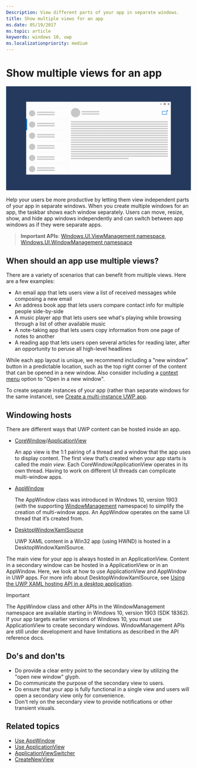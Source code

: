 ```yaml
---
Description: View different parts of your app in separate windows.
title: Show multiple views for an app
ms.date: 05/19/2017
ms.topic: article
keywords: windows 10, uwp
ms.localizationpriority: medium
---
```

# Show multiple views for an app

![Wireframe showing an app with multiple windows](images/multi-view.gif)

Help your users be more productive by letting them view independent parts of your app in separate windows. When you create multiple windows for an app, the taskbar shows each window separately. Users can move, resize, show, and hide app windows independently and can switch between app windows as if they were separate apps.

> **Important APIs**: [Windows.UI.ViewManagement namespace](/uwp/api/windows.ui.viewmanagement), [Windows.UI.WindowManagement namespace](/uwp/api/windows.ui.windowmanagement)

## When should an app use multiple views?

There are a variety of scenarios that can benefit from multiple views. Here are a few examples:

- An email app that lets users view a list of received messages while composing a new email
- An address book app that lets users compare contact info for multiple people side-by-side
- A music player app that lets users see what's playing while browsing through a list of other available music
- A note-taking app that lets users copy information from one page of notes to another
- A reading app that lets users open several articles for reading later, after an opportunity to peruse all high-level headlines

While each app layout is unique, we recommend including a "new window" button in a predictable location, such as the top right corner of the content that can be opened in a new window. Also consider including a [context menu](..\..\design\controls-and-patterns\menus.md) option to "Open in a new window".

To create separate instances of your app (rather than separate windows for the same instance), see [Create a multi-instance UWP app](../../launch-resume/multi-instance-uwp.md).

## Windowing hosts

There are different ways that UWP content can be hosted inside an app.

- [CoreWindow](/uwp/api/windows.ui.core.corewindow)/[ApplicationView](/uwp/api/windows.ui.viewmanagement.applicationview)

     An app view is the 1:1 pairing of a thread and a window that the app uses to display content. The first view that’s created when your app starts is called the *main view*. Each CoreWindow/ApplicationView operates in its own thread. Having to work on different UI threads can complicate multi-window apps.
- [AppWindow](/uwp/api/windows.ui.windowmanagement.appwindow)

     The AppWindow class was introduced in Windows 10, version 1903 (with the supporting [WindowManagement](/uwp/api/windows.ui.windowmanagement) namespace) to simplify the creation of multi-window apps. An AppWindow operates on the same UI thread that it’s created from.
- [DesktopWindowXamlSource](/uwp/api/windows.ui.xaml.hosting.desktopwindowxamlsource)

     UWP XAML content in a Win32 app (using HWND) is hosted in a DesktopWindowXamlSource.

The main view for your app is always hosted in an ApplicationView. Content in a secondary window can be hosted in a ApplicationView or in an AppWindow. Here, we look at how to use ApplicationView and AppWindow in UWP apps. For more info about DesktopWindowXamlSource, see [Using the UWP XAML hosting API in a desktop application](/windows/apps/desktop/modernize/using-the-xaml-hosting-api).

> [!IMPORTANT]
> The AppWindow class and other APIs in the WindowManagement namespace are available starting in Windows 10, version 1903 (SDK 18362). If your app targets earlier versions of Windows 10, you must use ApplicationView to create secondary windows. WindowManagement APIs are still under development and have limitations as described in the API reference docs.


## Do's and don'ts

- Do provide a clear entry point to the secondary view by utilizing the "open new window" glyph.
- Do communicate the purpose of the secondary view to users.
- Do ensure that your app is fully functional in a single view and users will open a secondary view only for convenience.
- Don't rely on the secondary view to provide notifications or other transient visuals.

## Related topics

- [Use AppWindow](app-window.md)
- [Use ApplicationView](application-view.md)
- [ApplicationViewSwitcher](https://docs.microsoft.com/uwp/api/Windows.UI.ViewManagement.ApplicationViewSwitcher)
- [CreateNewView](https://docs.microsoft.com/uwp/api/windows.applicationmodel.core.coreapplication.createnewview)
